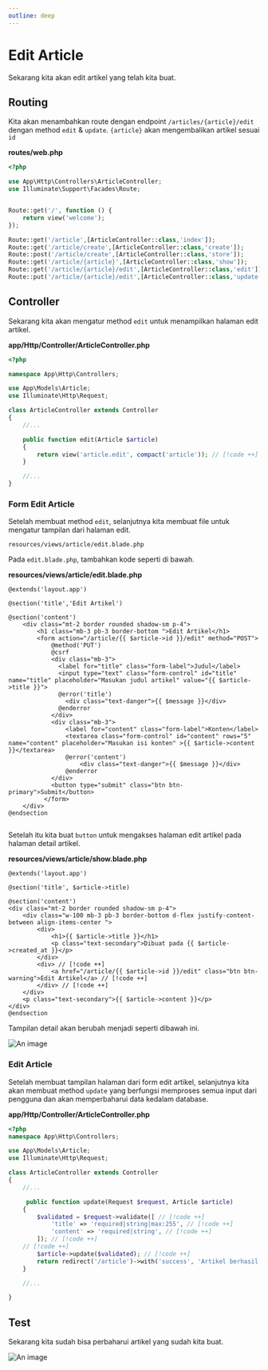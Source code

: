 ```yaml
---
outline: deep
---
```


# Edit Article

Sekarang kita akan edit artikel yang telah kita buat.

## Routing

Kita akan menambahkan route dengan endpoint `/articles/{article}/edit` dengan method `edit` & `update`. `{article}` akan mengembalikan artikel sesuai `id`

**routes/web.php**

```php
<?php

use App\Http\Controllers\ArticleController;
use Illuminate\Support\Facades\Route;


Route::get('/', function () {
    return view('welcome');
});

Route::get('/article',[ArticleController::class,'index']);
Route::get('/article/create',[ArticleController::class,'create']);
Route::post('/article/create',[ArticleController::class,'store']);
Route::get('/article/{article}',[ArticleController::class,'show']);
Route::get('/article/{article}/edit',[ArticleController::class,'edit']); // [!code ++]
Route::put('/article/{article}/edit',[ArticleController::class,'update']); // [!code ++]


```

## Controller

Sekarang kita akan mengatur method `edit` untuk menampilkan halaman edit artikel.

**app/Http/Controller/ArticleController.php**

```php
<?php

namespace App\Http\Controllers;

use App\Models\Article;
use Illuminate\Http\Request;

class ArticleController extends Controller
{
    //...

    public function edit(Article $article)
    {
        return view('article.edit', compact('article')); // [!code ++]
    }

    //...
}

```

### Form Edit Article

Setelah membuat method `edit`, selanjutnya kita membuat file untuk mengatur tampilan dari halaman edit.

`resources/views/article/edit.blade.php`

Pada `edit.blade.php`, tambahkan kode seperti di bawah.

**resources/views/article/edit.blade.php**

```blade
@extends('layout.app')

@section('title','Edit Artikel')

@section('content')
    <div class="mt-2 border rounded shadow-sm p-4">
        <h1 class="mb-3 pb-3 border-bottom ">Edit Artikel</h1>
        <form action="/article/{{ $article->id }}/edit" method="POST">
            @method('PUT')
            @csrf
            <div class="mb-3">
              <label for="title" class="form-label">Judul</label>
              <input type="text" class="form-control" id="title" name="title" placeholder="Masukan judul artikel" value="{{ $article->title }}">
              @error('title')
                <div class="text-danger">{{ $message }}</div>
              @enderror
            </div>
            <div class="mb-3">
                <label for="content" class="form-label">Konten</label>
                <textarea class="form-control" id="content" rows="5" name="content" placeholder="Masukan isi konten" >{{ $article->content }}</textarea>
                @error('content')
                    <div class="text-danger">{{ $message }}</div>
                @enderror
            </div>
            <button type="submit" class="btn btn-primary">Submit</button>
          </form>
    </div>
@endsection


```

Setelah itu kita buat `button` untuk mengakses halaman edit artikel pada halaman detail artikel.

**resources/views/article/show.blade.php**

```blade
@extends('layout.app')

@section('title', $article->title)

@section('content')
<div class="mt-2 border rounded shadow-sm p-4">
    <div class="w-100 mb-3 pb-3 border-bottom d-flex justify-content-between align-items-center ">
        <div>
            <h1>{{ $article->title }}</h1>
            <p class="text-secondary">Dibuat pada {{ $article->created_at }}</p>
        </div>
        <div> // [!code ++]
            <a href="/article/{{ $article->id }}/edit" class="btn btn-warning">Edit Artikel</a> // [!code ++]
        </div> // [!code ++]
    </div>
    <p class="text-secondary">{{ $article->content }}</p>
</div>
@endsection

```

Tampilan detail akan berubah menjadi seperti dibawah ini.

![An image](/detail-artikel-1.png)

### Edit Article

Setelah membuat tampilan halaman dari form edit artikel, selanjutnya kita akan membuat method `update` yang berfungsi memproses semua input dari pengguna dan akan memperbaharui data kedalam database.

**app/Http/Controller/ArticleController.php**

```php
<?php
namespace App\Http\Controllers;

use App\Models\Article;
use Illuminate\Http\Request;

class ArticleController extends Controller
{
    //...

     public function update(Request $request, Article $article)
    {
        $validated = $request->validate([ // [!code ++]
            'title' => 'required|string|max:255', // [!code ++]
            'content' => 'required|string', // [!code ++]
        ]); // [!code ++]
    // [!code ++]
        $article->update($validated); // [!code ++]
        return redirect('/article')->with('success', 'Artikel berhasil diperbarui!'); // [!code ++]
    }

    //...

}
```

## Test

Sekarang kita sudah bisa perbaharui artikel yang sudah kita buat.

![An image](/edit-artikel.png)
